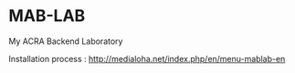 MAB-LAB
=======

My ACRA Backend Laboratory


Installation process : http://medialoha.net/index.php/en/menu-mablab-en